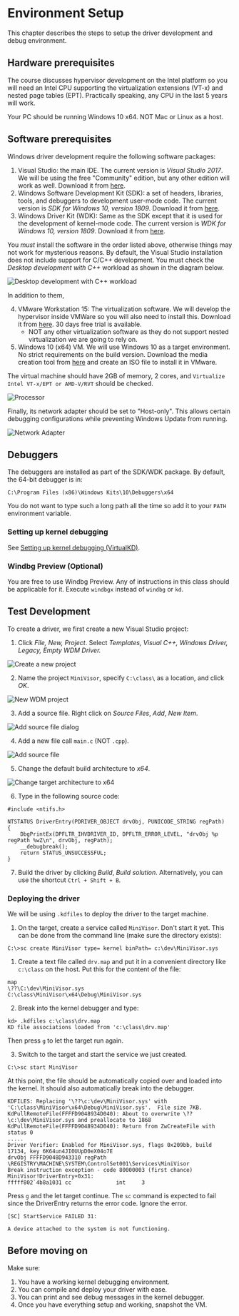 # Environment Setup

This chapter describes the steps to setup the driver development and debug environment.

## Hardware prerequisites

The course discusses hypervisor development on the Intel platform so you will need an Intel CPU supporting the virtualization extensions (VT-x) and nested page tables (EPT).  Practically speaking, any CPU in the last 5 years will work.

Your PC should be running Windows 10 x64. NOT Mac or Linux as a host.

## Software prerequisites

Windows driver development require the following software packages:

1. Visual Studio: the main IDE.  The current version is _Visual Studio 2017_. We will be using the free "Community" edition, but any other edition will work as well. Download it from [here](https://visualstudio.microsoft.com/downloads/).
2. Windows Software Development Kit (SDK): a set of headers, libraries, tools, and debuggers to development user-mode code. The current version is _SDK for Windows 10, version 1809_. Download it from [here](https://developer.microsoft.com/en-us/windows/downloads/windows-10-sdk).
3. Windows Driver Kit (WDK): Same as the SDK except that it is used for the development of kernel-mode code. The current version is _WDK for Windows 10, version 1809_. Download it from [here](https://docs.microsoft.com/en-us/windows-hardware/drivers/download-the-wdk).

You _must_ install the software in the order listed above, otherwise things may not work for mysterious reasons. By default, the Visual Studio installation does not include support for C/C++ development.  You must check the _Desktop development with C++_ workload as shown in the diagram below.

![Desktop development with C++ workload](../diagrams/vs_install_screenshot.PNG)

In addition to them,

4. VMware Workstation 15: The virtualization software. We will develop the hypervisor inside VMWare so you will also need to install this. Download it from [here](https://www.vmware.com/products/workstation-pro/workstation-pro-evaluation.html). 30 days free trial is available.
    * NOT any other virtualization software as they do not support nested virtualization we are going to rely on.
5. Windows 10 (x64) VM. We will use Windows 10 as a target environment. No strict requirements on the build version. Download the media creation tool from [here](https://www.microsoft.com/en-ca/software-download/windows10) and create an ISO file to install it in VMware.

The virtual machine should have 2GB of memory, 2 cores, and `Virtualize Intel VT-x/EPT or AMD-V/RVT` should be checked.

![Processor](../diagrams/vmware_processor.png)

Finally, its network adapter should be set to "Host-only". This allows certain debugging configurations while preventing Windows Update from running.

![Network Adapter](../diagrams/vmware_nic.png)

## Debuggers

The debuggers are installed as part of the SDK/WDK package. By default, the 64-bit debugger is in:

~~~
C:\Program Files (x86)\Windows Kits\10\Debuggers\x64
~~~

You do not want to type such a long path all the time so add it to your `PATH` environment variable.

### Setting up kernel debugging

See [Setting up kernel debugging (VirtualKD)](VirtualKD.md).

### Windbg Preview (Optional)

You are free to use Windbg Preview. Any of instructions in this class should be applicable for it. Execute `windbgx` instead of `windbg` or `kd`.

## Test Development

To create a driver, we first create a new Visual Studio project:

1. Click _File, New, Project_. Select _Templates, Visual C++, Windows Driver, Legacy, Empty WDM Driver._

![Create a new project](../diagrams/vs_file_new_proj.PNG)

2. Name the project `MiniVisor`, specify `C:\class\` as a location, and click _OK_.

![New WDM project](../diagrams/vs_empty_wdm_driver.PNG)

3. Add a source file. Right click on _Source Files_, _Add_, _New Item_.

![Add source file dialog](../diagrams/vs_add_source_file.PNG)

4. Add a new file call `main.c` (NOT `.cpp`).

![Add source file](../diagrams/vs_add_main.PNG)

5. Change the default build architecture to _x64_.

![Change target architecture to x64](../diagrams/vs_change_arch.PNG)

6. Type in the following source code:

~~~
#include <ntifs.h>

NTSTATUS DriverEntry(PDRIVER_OBJECT drvObj, PUNICODE_STRING regPath)
{
    DbgPrintEx(DPFLTR_IHVDRIVER_ID, DPFLTR_ERROR_LEVEL, "drvObj %p regPath %wZ\n", drvObj, regPath);
    __debugbreak();
    return STATUS_UNSUCCESSFUL;
}
~~~

7. Build the driver by clicking _Build_, _Build solution_.  Alternatively, you can use the shortcut `Ctrl + Shift + B`.

### Deploying the driver

We will be using `.kdfiles` to deploy the driver to the target machine.

1. On the target, create a service called `MiniVisor`. Don't start it yet.  This can be done from the command line (make sure the directory exists):

~~~
C:\>sc create MiniVisor type= kernel binPath= c:\dev\MiniVisor.sys
~~~

1. Create a text file called `drv.map` and put it in a convenient directory like `c:\class` on the host.  Put this for the content of the file:

~~~
map
\??\C:\dev\MiniVisor.sys
C:\class\MiniVisor\x64\Debug\MiniVisor.sys
~~~

2. Break into the kernel debugger and type:

~~~
kd> .kdfiles c:\class\drv.map
KD file associations loaded from 'c:\class\drv.map'
~~~

Then press `g` to let the target run again.

3. Switch to the target and start the service we just created.

~~~
C:\>sc start MiniVisor
~~~

At this point, the file should be automatically copied over and loaded into the kernel. It should also automatically break into the debugger.

~~~
KDFILES: Replacing '\??\c:\dev\MiniVisor.sys' with 'C:\class\MiniVisor\x64\Debug\MiniVisor.sys'.  File size 7KB.
KdPullRemoteFile(FFFFD9048934D040): About to overwrite \??\c:\dev\MiniVisor.sys and preallocate to 1868
KdPullRemoteFile(FFFFD9048934D040): Return from ZwCreateFile with status 0
.....
Driver Verifier: Enabled for MiniVisor.sys, flags 0x209bb, build 17134, key 6K64un4JI0UUpD0eX04o7E
drvObj FFFFD9048D943310 regPath \REGISTRY\MACHINE\SYSTEM\ControlSet001\Services\MiniVisor
Break instruction exception - code 80000003 (first chance)
MiniVisor!DriverEntry+0x31:
fffff802`4b8a1031 cc              int     3
~~~

Press `g` and the let target continue. The `sc` command is expected to fail since the DriverEntry returns the error code. Ignore the error.

~~~
[SC] StartService FAILED 31:

A device attached to the system is not functioning.
~~~

## Before moving on

Make sure:

1. You have a working kernel debugging environment.
2. You can compile and deploy your driver with ease.
3. You can print and see debug messages in the kernel debugger.
4. Once you have everything setup and working, snapshot the VM.
